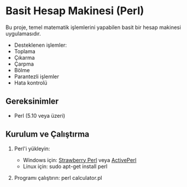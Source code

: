 # Basit Hesap Makinesi (Perl)

Bu proje, temel matematik işlemlerini yapabilen basit bir hesap makinesi uygulamasıdır.

- Desteklenen işlemler:
- Toplama
- Çıkarma
- Çarpma
- Bölme
- Parantezli işlemler
- Hata kontrolü


## Gereksinimler

- Perl (5.10 veya üzeri)

## Kurulum ve Çalıştırma

1. Perl'i yükleyin:
   - Windows için: [Strawberry Perl](http://strawberryperl.com/) veya [ActivePerl](https://www.activestate.com/products/perl/)
   - Linux için:
     sudo apt-get install perl

2. Programı çalıştırın:
   perl calculator.pl
